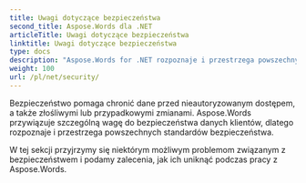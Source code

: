 ```yaml
---
title: Uwagi dotyczące bezpieczeństwa
second_title: Aspose.Words dla .NET
articleTitle: Uwagi dotyczące bezpieczeństwa
linktitle: Uwagi dotyczące bezpieczeństwa
type: docs
description: "Aspose.Words for .NET rozpoznaje i przestrzega powszechnych standardów bezpieczeństwa, aby zapewnić wysoki poziom bezpieczeństwa danych. Zapoznaj się z możliwymi problemami związanymi z bezpieczeństwem i zaleceniami, jak ich uniknąć, korzystając z formatu C#."
weight: 100
url: /pl/net/security/
---
```


Bezpieczeństwo pomaga chronić dane przed nieautoryzowanym dostępem, a także złośliwymi lub przypadkowymi zmianami. Aspose.Words przywiązuje szczególną wagę do bezpieczeństwa danych klientów, dlatego rozpoznaje i przestrzega powszechnych standardów bezpieczeństwa.

W tej sekcji przyjrzymy się niektórym możliwym problemom związanym z bezpieczeństwem i podamy zalecenia, jak ich uniknąć podczas pracy z Aspose.Words.